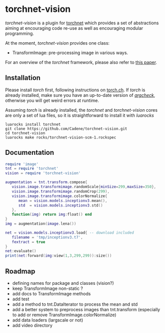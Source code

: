 # torchnet-vision

*torchnet-vision* is a plugin for [torchnet](http://github.com/torchnet/torchnet) which provides a set
of abstractions aiming at encouraging code re-use as well as encouraging
modular programming.

At the moment, *torchnet-vision* provides one class:
  - TransformImage: pre-processing image in various ways.

For an overview of the *torchnet* framework, please also refer to [this paper](https://lvdmaaten.github.io/publications/papers/Torchnet_2016.pdf).


## Installation

Please install *torch* first, following instructions on
[torch.ch](http://torch.ch/docs/getting-started.html).  If *torch* is
already installed, make sure you have an up-to-date version of
[*argcheck*](https://github.com/torch/argcheck), otherwise you will get
weird errors at runtime.

Assuming *torch* is already installed, the *torchnet* and *torchnet-vision* cores are only a set of
lua files, so it is straightforward to install it with *luarocks*
```
luarocks install torchnet
git clone https://github.com/Cadene/torchnet-vision.git
cd torchnet-vision
luarocks make rocks/torchnet-vision-scm-1.rockspec
```


## Documentation

```lua
require 'image'
tnt = require 'torchnet'
vision = require 'torchnet-vision'

augmentation = tnt.transform.compose{
   vision.image.transformimage.randomScale{minSize=299,maxSize=350},
   vision.image.transformimage.randomCrop(299),
   vision.image.transformimage.colorNormalize{
      mean = vision.models.inceptionv3.mean(),
      std  = vision.models.inceptionv3.std()
   },
   function(img) return img:float() end
}
img = augmentation(image.lena())

net = vision.models.inceptionv3.load{ -- download included
   filename = 'tmp/inceptionv3.t7',
   fextract = true
}
net:evaluate()
print(net:forward(img:view(1,3,299,299)):size())
```


## Roadmap

- defining names for package and classes (vision?)
- keep TransformImage non-static ?
- add docs to TransformImage methods
- add test
- add a method to tnt.DataIterator to process the mean and std
- add a better system to preprocess images than tnt.transform (especially to add or remove TransformImage.colorNormalize)
- add data loaders (largscale or not)
- add video directory
